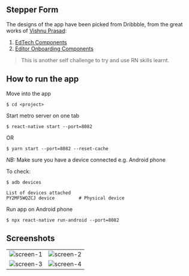 ## Stepper Form

The designs of the app have been picked from Dribbble, from the great works of [Vishnu Prasad](https://dribbble.com/vlockn):
1. [EdTech Components](https://dribbble.com/shots/16077297-EdTech-Components)
2. [Editor Onboarding Components](https://dribbble.com/shots/11277570-Editor-Onboarding-Components)

>This is another self challenge to try and use RN skills learnt.

## How to run the app

Move into the app

```
$ cd <project>
```

Start metro server on one tab

```
$ react-native start --port=8082
```

OR

```
$ yarn start --port=8082 --reset-cache
```

*NB:* Make sure you have a device connected e.g. Android phone

To check:


   ```
   $ adb devices

   List of devices attached
   PY2MF5WQZCJ device         # Physical device
   ```

Run app on Android phone

```
$ npx react-native run-android --port=8082
```

## Screenshots


|                         | |
:-------------------------:|:-------------------------:
![screen-1](https://user-images.githubusercontent.com/3224157/142985490-728311c1-85e0-4f15-b414-7352d507bcc6.jpeg)  |  ![screen-2](https://user-images.githubusercontent.com/3224157/142985495-fbe6a632-15c2-453a-bb3a-09866d547a18.jpeg)
![screen-3](https://user-images.githubusercontent.com/3224157/142985500-dd4da8c9-b28d-4cd9-8cf3-9c3fb52361c8.jpeg)  |  ![screen-4](https://user-images.githubusercontent.com/3224157/142985503-6dcba78f-da52-422a-92b7-768d05a2a0b9.jpeg)